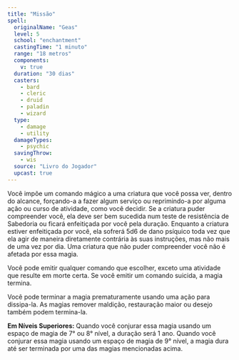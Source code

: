 ```yaml
---
title: "Missão"
spell:
  originalName: "Geas"
  level: 5
  school: "enchantment"
  castingTime: "1 minuto"
  range: "18 metros"
  components:
    v: true
  duration: "30 dias"
  casters:
    - bard
    - cleric
    - druid
    - paladin
    - wizard
  type:
    - damage
    - utility
  damageTypes:
    - psychic
  savingThrow:
    - wis
  source: "Livro do Jogador"
  upcast: true
---
```


Você impõe um comando mágico a uma criatura que você possa ver, dentro do alcance, forçando-a a fazer algum serviço ou reprimindo-a por alguma ação ou curso de atividade, como você decidir. Se a criatura puder compreender você, ela deve ser bem sucedida num teste de resistência de Sabedoria ou ficará enfeitiçada por você pela duração. Enquanto a criatura estiver enfeitiçada por você, ela sofrerá 5d6 de dano psíquico toda vez que ela agir de maneira diretamente contrária às suas instruções, mas não mais de uma vez por dia. Uma criatura que não puder compreender você não é afetada por essa magia.

Você pode emitir qualquer comando que escolher, exceto uma atividade que resulte em morte certa. Se você emitir um comando suicida, a magia termina.

Você pode terminar a magia prematuramente usando uma ação para dissipa-la. As magias remover maldição, restauração maior ou desejo também podem termina-la.

**Em Níveis Superiores:** Quando você conjurar essa magia usando um espaço de magia de 7° ou 8° nível, a duração será 1 ano. Quando você conjurar essa magia usando um espaço de magia de 9° nível, a magia dura até ser terminada por uma das magias mencionadas acima.
